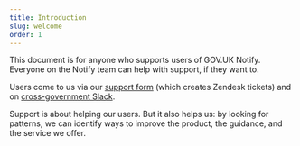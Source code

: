 ```yaml
---
title: Introduction
slug: welcome
order: 1
---
```


This document is for anyone who supports users of GOV.UK Notify. Everyone on the Notify team can help with support, if they want to.

Users come to us via our [support form](https://www.notifications.service.gov.uk/support) (which creates Zendesk tickets) and on [cross-government Slack](https://ukgovernmentdigital.slack.com/messages/govuk-notify).

Support is about helping our users. But it also helps us: by looking for patterns, we can identify ways to improve the product, the guidance, and the service we offer.
